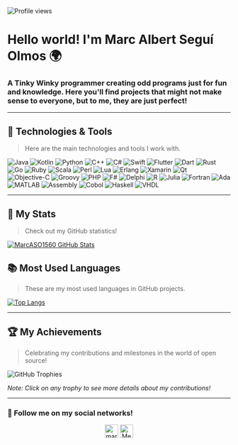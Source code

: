 ![Profile views](https://komarev.com/ghpvc/?username=MarcASO1560&label=Profile%20views&color=0e75b6&style=flat)

# Hello world! I'm Marc Albert Seguí Olmos 🌍

### A Tinky Winky programmer creating odd programs just for fun and knowledge. Here you'll find projects that might not make sense to everyone, but to me, they are just perfect!

---

## 🔧 Technologies & Tools

> Here are the main technologies and tools I work with.

<p>
  <img alt="Java" src="https://img.shields.io/badge/-Java-007396?style=flat-square&logo=java&logoColor=white" />
  <img alt="Kotlin" src="https://img.shields.io/badge/-Kotlin-0095D5?style=flat-square&logo=kotlin&logoColor=white" />
  <img alt="Python" src="https://img.shields.io/badge/-Python-3776AB?style=flat-square&logo=python&logoColor=white" />
  <img alt="C++" src="https://img.shields.io/badge/-C++-00599C?style=flat-square&logo=cplusplus&logoColor=white" />
  <img alt="C#" src="https://img.shields.io/badge/-C%23-239120?style=flat-square&logo=c-sharp&logoColor=white" />
  <img alt="Swift" src="https://img.shields.io/badge/-Swift-FA7343?style=flat-square&logo=swift&logoColor=white" />
  <img alt="Flutter" src="https://img.shields.io/badge/-Flutter-02569B?style=flat-square&logo=flutter&logoColor=white" />
  <img alt="Dart" src="https://img.shields.io/badge/-Dart-0175C2?style=flat-square&logo=dart&logoColor=white" />
  <img alt="Rust" src="https://img.shields.io/badge/-Rust-000000?style=flat-square&logo=rust&logoColor=white" />
  <img alt="Go" src="https://img.shields.io/badge/-Go-00ADD8?style=flat-square&logo=go&logoColor=white" />
  <img alt="Ruby" src="https://img.shields.io/badge/-Ruby-CC342D?style=flat-square&logo=ruby&logoColor=white" />
  <img alt="Scala" src="https://img.shields.io/badge/-Scala-DC322F?style=flat-square&logo=scala&logoColor=white" />
  <img alt="Perl" src="https://img.shields.io/badge/-Perl-39457E?style=flat-square&logo=perl&logoColor=white" />
  <img alt="Lua" src="https://img.shields.io/badge/-Lua-2C2D72?style=flat-square&logo=lua&logoColor=white" />
  <img alt="Erlang" src="https://img.shields.io/badge/-Erlang-A90533?style=flat-square&logo=erlang&logoColor=white" />
  <img alt="Xamarin" src="https://img.shields.io/badge/-Xamarin-3498DB?style=flat-square&logo=xamarin&logoColor=white" />
  <img alt="Qt" src="https://img.shields.io/badge/-Qt-41CD52?style=flat-square&logo=qt&logoColor=white" />
  <img alt="Objective-C" src="https://img.shields.io/badge/-Objective_C-000000?style=flat-square&logo=objective-c&logoColor=white" />
  <img alt="Groovy" src="https://img.shields.io/badge/-Groovy-4298B8?style=flat-square&logo=groovy&logoColor=white" />
  <img alt="PHP" src="https://img.shields.io/badge/-PHP-777BB4?style=flat-square&logo=php&logoColor=white" />
  <img alt="F#" src="https://img.shields.io/badge/-F%23-8C4BCB?style=flat-square&logo=f-sharp&logoColor=white" />
  <img alt="Delphi" src="https://img.shields.io/badge/-Delphi-EE1F35?style=flat-square&logo=delphi&logoColor=white" />
  <img alt="R" src="https://img.shields.io/badge/-R-276DC3?style=flat-square&logo=r&logoColor=white" />
  <img alt="Julia" src="https://img.shields.io/badge/-Julia-9558B2?style=flat-square&logo=julia&logoColor=white" />
  <img alt="Fortran" src="https://img.shields.io/badge/-Fortran-734F96?style=flat-square&logo=fortran&logoColor=white" />
  <img alt="Ada" src="https://img.shields.io/badge/-Ada-02f88c?style=flat-square&logo=ada&logoColor=white" />
  <img alt="MATLAB" src="https://img.shields.io/badge/-MATLAB-0076A8?style=flat-square&logo=matlab&logoColor=white" />
  <img alt="Assembly" src="https://img.shields.io/badge/-Assembly-6E4C13?style=flat-square&logo=assembly&logoColor=white" />
  <img alt="Cobol" src="https://img.shields.io/badge/-Cobol-094A84?style=flat-square&logo=cobol&logoColor=white" />
  <img alt="Haskell" src="https://img.shields.io/badge/-Haskell-5D4F85?style=flat-square&logo=haskell&logoColor=white" />
  <img alt="VHDL" src="https://img.shields.io/badge/-VHDL-007ACC?style=flat-square&logo=vhdl&logoColor=white" />
</p>


---

## 🚀 My Stats

> Check out my GitHub statistics!

[![MarcASO1560 GitHub Stats](https://github-readme-stats.vercel.app/api?username=MarcASO1560&show_icons=true&theme=radical)](https://github.com/MarcASO1560/github-readme-stats)

## 📚 Most Used Languages

> These are my most used languages in GitHub projects.

[![Top Langs](https://github-readme-stats.vercel.app/api/top-langs/?username=MarcASO1560&layout=compact&theme=radical)](https://github.com/MarcASO1560/github-readme-stats)

---

## 🏆 My Achievements

> Celebrating my contributions and milestones in the world of open source!

![GitHub Trophies](https://github-profile-trophy.vercel.app/?username=MarcASO1560&theme=nord&no-frame=true&column=3)

*Note: Click on any trophy to see more details about my contributions!*

---

### 📢 Follow me on my social networks!

<p align="center">
  <a href="https://instagram.com/maraka.exe" target="blank"><img src="https://cdn-icons-png.flaticon.com/512/174/174855.png" alt="maraka.exe" height="30" width="30" /></a>
  <a href="https://medium.com/@Dr.MaraKa.exe" target="blank"><img src="https://uxwing.com/wp-content/themes/uxwing/download/brands-and-social-media/medium-round-icon.png" alt="Medium" height="30" width="30" /></a>
</p>


